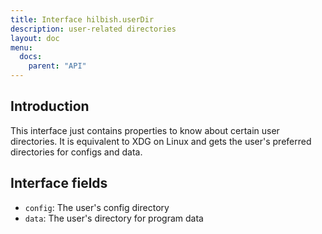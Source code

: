 ```yaml
---
title: Interface hilbish.userDir
description: user-related directories
layout: doc
menu:
  docs:
    parent: "API"
---
```


## Introduction
This interface just contains properties to know about certain user directories.
It is equivalent to XDG on Linux and gets the user's preferred directories
for configs and data.

## Interface fields
- `config`: The user's config directory
- `data`: The user's directory for program data


